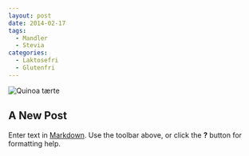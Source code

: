 ```yaml
---
layout: post
date: 2014-02-17
tags: 
  - Mandler
  - Stevia
categories: 
  - Laktosefri
  - Glutenfri
---
```



![Quinoa tærte](https://lh6.googleusercontent.com/-O5yndZPbUyI/UW7zAJlLCMI/AAAAAAAAA4I/2fUL3o8Wwjo/s600-no/Quinoa_01.jpg)

## A New Post

Enter text in [Markdown](http://daringfireball.net/projects/markdown/). Use the toolbar above, or click the **?** button for formatting help.
